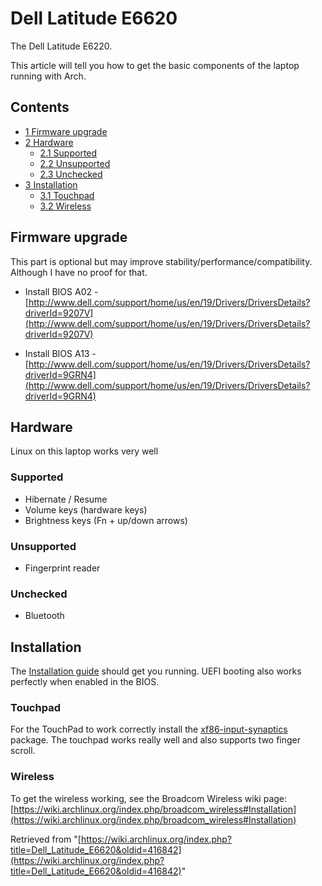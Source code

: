 # Dell Latitude E6620

The Dell Latitude E6220.

This article will tell you how to get the basic components of the laptop running with Arch.

## Contents

*   [1 Firmware upgrade](#Firmware_upgrade)
*   [2 Hardware](#Hardware)
    *   [2.1 Supported](#Supported)
    *   [2.2 Unsupported](#Unsupported)
    *   [2.3 Unchecked](#Unchecked)
*   [3 Installation](#Installation)
    *   [3.1 Touchpad](#Touchpad)
    *   [3.2 Wireless](#Wireless)

## Firmware upgrade

This part is optional but may improve stability/performance/compatibility. Although I have no proof for that.

*   Install BIOS A02 - [http://www.dell.com/support/home/us/en/19/Drivers/DriversDetails?driverId=9207V](http://www.dell.com/support/home/us/en/19/Drivers/DriversDetails?driverId=9207V)

*   Install BIOS A13 - [http://www.dell.com/support/home/us/en/19/Drivers/DriversDetails?driverId=9GRN4](http://www.dell.com/support/home/us/en/19/Drivers/DriversDetails?driverId=9GRN4)

## Hardware

Linux on this laptop works very well

### Supported

*   Hibernate / Resume
*   Volume keys (hardware keys)
*   Brightness keys (Fn + up/down arrows)

### Unsupported

*   Fingerprint reader

### Unchecked

*   Bluetooth

## Installation

The [Installation guide](/index.php/Installation_guide "Installation guide") should get you running. UEFI booting also works perfectly when enabled in the BIOS.

### Touchpad

For the TouchPad to work correctly install the [xf86-input-synaptics](https://www.archlinux.org/packages/?name=xf86-input-synaptics) package. The touchpad works really well and also supports two finger scroll.

### Wireless

To get the wireless working, see the Broadcom Wireless wiki page: [https://wiki.archlinux.org/index.php/broadcom_wireless#Installation](https://wiki.archlinux.org/index.php/broadcom_wireless#Installation)

Retrieved from "[https://wiki.archlinux.org/index.php?title=Dell_Latitude_E6620&oldid=416842](https://wiki.archlinux.org/index.php?title=Dell_Latitude_E6620&oldid=416842)"